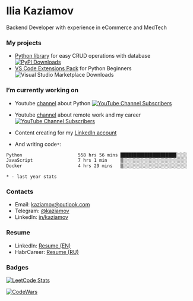 # Ilia Kaziamov

Backend Developer with experience in eCommerce and MedTech

<!--
## About


The beginning of my career was working in a small online store in Krasnoyarsk (Siberia). I was fascinated by working with clients and improving order picking and delivery algorithms.

As an online store manager, I have been involved in sales and customer service for 2 regional and 3 federal online stores for 6 years.

After that, I began to look for opportunities to work remotely and influence processes more, so I started freelancing in the field of social media marketing and graphic design.

Over time, I rethought my career and realized that I was fascinated by the technical side of online sales and I began training as a developer.
-->
### My projects
* [Python library](https://github.com/hexfrost/simplecrud) for easy CRUD operations with database [![PyPI Downloads](https://static.pepy.tech/badge/hexfrost-simplecrud)](https://pepy.tech/projects/hexfrost-simplecrud)
* [VS Code Extensions Pack](https://marketplace.visualstudio.com/items?itemName=kaziamov.quickstart-python-pack&ssr=false#overview) for Python Beginners ![Visual Studio Marketplace Downloads](https://img.shields.io/visual-studio-marketplace/d/kaziamov.quickstart-python-pack)



### I’m currently working on
  * Youtube [channel](https://www.youtube.com/channel/UCYspuehThql30psLWg3c-fA/?sub_confirmation=1) about Python [![YouTube Channel Subscribers](https://img.shields.io/youtube/channel/subscribers/UCYspuehThql30psLWg3c-fA)](https://www.youtube.com/channel/UCYspuehThql30psLWg3c-fA/?sub_confirmation=1)
  * Youtube [channel](https://www.youtube.com/channel/UCYLIThkSR1JmUoxLXtc-S9w/?sub_confirmation=1) about remote work and my career [![YouTube Channel Subscribers](https://img.shields.io/youtube/channel/subscribers/UCYLIThkSR1JmUoxLXtc-S9w)](https://www.youtube.com/channel/UCYLIThkSR1JmUoxLXtc-S9w/?sub_confirmation=1)
  * Content creating  for my [LinkedIn account](https://www.linkedin.com/feed/hashtag/?keywords=kaziamov)
  
  * And writing code```*```:

<!--START_SECTION:waka-->

```txt
Python                     558 hrs 56 mins █████████████████████░░░░   83.71 %
JavaScript                 7 hrs 1 min     ▒░░░░░░░░░░░░░░░░░░░░░░░░   01.05 %
Docker                     4 hrs 29 mins   ▒░░░░░░░░░░░░░░░░░░░░░░░░   00.67 %
```

<!--END_SECTION:waka-->
 ```* - last year stats```

### Contacts
* Email: [kaziamov@outlook.com](mailto:kaziamov@outlook.com)
* Telegram: [@kaziamov](https://t.me/kaziamov)
* LinkedIn: [in/kaziamov](https://www.linkedin.com/in/kaziamov)

### Resume
* LinkedIn: [Resume (EN)](https://www.linkedin.com/in/kaziamov)
* HabrCareer: [Resume (RU)](https://career.habr.com/kaziamov)


### Badges

[![LeetCode Stats](https://leetcard.jacoblin.cool/kaziamov?theme=dark&font=source_code_pro)](https://leetcode.com/kaziamov/)

[![CodeWars](https://www.codewars.com/users/kaziamov/badges/large)](https://www.codewars.com/r/N0so6Q)

<!-- ## How is it going? Very well... 
* Creating a graphic design for my [Instagram account](https://instagram.com/kaziamov_) about Python
-->

